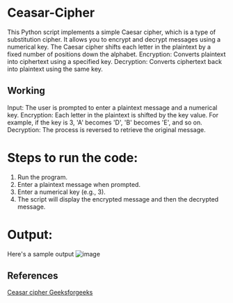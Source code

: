 # Ceasar-Cipher
This Python script implements a simple Caesar cipher, which is a type of substitution cipher. It allows you to encrypt and decrypt messages using a numerical key. The Caesar cipher shifts each letter in the plaintext by a fixed number of positions down the alphabet.
Encryption: Converts plaintext into ciphertext using a specified key.
Decryption: Converts ciphertext back into plaintext using the same key.

## Working
Input: The user is prompted to enter a plaintext message and a numerical key.
Encryption: Each letter in the plaintext is shifted by the key value. For example, if the key is 3, 'A' becomes 'D', 'B' becomes 'E', and so on.
Decryption: The process is reversed to retrieve the original message.

# Steps to run the code:
1. Run the program.
2. Enter a plaintext message when prompted.
3. Enter a numerical key (e.g., 3).
4. The script will display the encrypted message and then the decrypted message.
   
# Output:
Here's a sample output 
![image](https://github.com/user-attachments/assets/be855701-75a2-405c-997c-3b94ce4e99d5)

## References
[Ceasar cipher Geeksforgeeks](https://www.geeksforgeeks.org/caesar-cipher-in-cryptography/)
